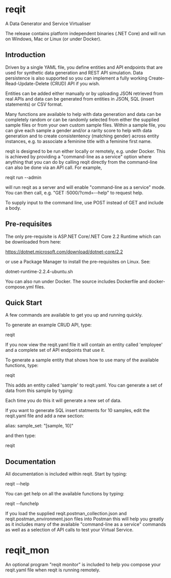 # reqit
A Data Generator and Service Virtualiser

The release contains platform independent binaries (.NET Core) and will run on
Windows, Mac or Linux (or under Docker).

## Introduction
Driven by a single YAML file, you define entities and API endpoints that are used for
synthetic data generation and REST API simulation. Data persistence is also supported
so you can implement a fully working Create-Read-Update-Delete (CRUD) API if you wish.

Entities can be added either manually or by uploading JSON retrieved from real APIs and
data can be generated from entities in JSON, SQL (insert statements) or CSV format.

Many functions are available to help with data generation and data can be completely
random or can be randomly selected from either the supplied sample files or from your
own custom sample files. Within a sample file, you can give each sample a gender and/or
a rarity score to help with data generation and to create consistentency (matching gender)
across entity instances, e.g. to associate a feminine title with a feminine first name.

reqit is designed to be run either locally or remotely, e.g. under Docker. This is achieved
by providing a "command-line as a service" option where anything that you can do by
calling reqit directly from the command-line can also be done via an API call. For example,

reqit run --admin

will run reqit as a server and will enable "command-line as a service" mode. You can then
call, e.g. "GET <server>:5000/?cmd=--help" to request help.

To supply input to the command line, use POST instead of GET and include a body.

## Pre-requisites
The only pre-requisite is ASP.NET Core/.NET Core 2.2 Runtime which can be downloaded from here:

https://dotnet.microsoft.com/download/dotnet-core/2.2

or use a Package Manager to install the pre-requisites on Linux. See:

dotnet-runtime-2.2.4-ubuntu.sh

You can also run under Docker. The source includes Dockerfile and docker-compose.yml files.

## Quick Start
A few commands are available to get you up and running quickly.

To generate an example CRUD API, type:

reqit 

If you now view the reqit.yaml file it will contain an entity called 'employee' and a complete
set of API endpoints that use it.

To generate a sample entity that shows how to use many of the available functions, type:

reqit 

This adds an entity called 'sample' to reqit.yaml. You can generate a set of data from this sample
by typing:


Each time you do this it will generate a new set of data.

If you want to generate SQL insert statments for 10 samples, edit the reqit.yaml file and add a new
section:

alias:
  sample_set: "[sample, 10]"
  
and then type:

reqit 

## Documentation

All documentation is included within reqit. Start by typing:

reqit --help

You can get help on all the available functions by typing:

reqit --funchelp

If you load the supplied reqit.postman_collection.json and reqit.postman_environment.json files
into Postman this will help you greatly as it includes many of the available "command-line as a
service" commands as well as a selection of API calls to test your Virtual Service.

# reqit_mon
An optional program "reqit monitor" is included to help you compose your reqit.yaml file when
reqit is running remotely.

